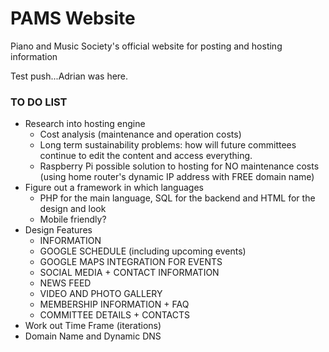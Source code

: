 # PAMS Website
Piano and Music Society's official website for posting and hosting information

Test push...Adrian was here.

### TO DO LIST

- Research into hosting engine
  - Cost analysis (maintenance and operation costs)
  - Long term sustainability problems: how will future committees continue to edit the content and access everything.
  - Raspberry Pi possible solution to hosting for NO maintenance costs (using home router's dynamic IP address with FREE domain name)
- Figure out a framework in which languages
  - PHP for the main language, SQL for the backend and HTML for the design and look
  - Mobile friendly?
- Design Features
  - INFORMATION
  - GOOGLE SCHEDULE (including upcoming events)
  - GOOGLE MAPS INTEGRATION FOR EVENTS
  - SOCIAL MEDIA + CONTACT INFORMATION
  - NEWS FEED
  - VIDEO AND PHOTO GALLERY
  - MEMBERSHIP INFORMATION + FAQ
  - COMMITTEE DETAILS + CONTACTS
- Work out Time Frame (iterations)
- Domain Name and Dynamic DNS
